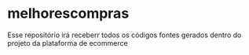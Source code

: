 # melhorescompras
Esse repositório irá receberr todos os códigos fontes gerados dentro do projeto da plataforma de ecommerce
